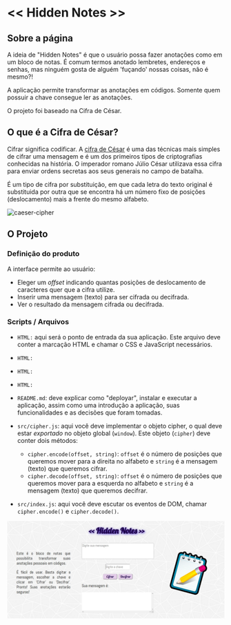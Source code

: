 # << Hidden Notes >>

## Sobre a página

A ideia de "Hidden Notes" é que o usuário possa fazer anotações como em um bloco de notas.
É comum termos anotado lembretes, endereços e senhas, mas ninguém gosta de alguém 'fuçando' nossas coisas, não é mesmo?!

A aplicação permite transformar as anotações em códigos. Somente quem possuir a chave consegue ler as anotações. 

O projeto foi baseado na Cifra de César.


## O que é a Cifra de César?

Cifrar significa codificar. A [cifra de
César](https://pt.wikipedia.org/wiki/Cifra_de_C%C3%A9sar) é uma das técnicas mais simples de cifrar uma mensagem e é um dos primeiros tipos de criptografias conhecidas na história. O imperador romano Júlio César
utilizava essa cifra para enviar ordens secretas aos seus generais no campo de batalha.

É um tipo de cifra por substituição, em que cada letra do texto original é substituida por outra que se encontra há um número fixo de posições (deslocamento) mais a frente do mesmo alfabeto.

![caeser-cipher](https://user-images.githubusercontent.com/11894994/60990999-07ffdb00-a320-11e9-87d0-b7c291bc4cd1.png)


## O Projeto

### Definição do produto

A interface permite ao usuário:

* Eleger um _offset_ indicando quantas posições de deslocamento de caracteres  quer que a cifra utilize.
* Inserir uma mensagem (texto) para ser cifrada ou decifrada.
* Ver o resultado da mensagem cifrada ou decifrada.

### Scripts / Arquivos

* `HTML:` aqui será o ponto de entrada da sua aplicação. Este arquivo
  deve conter a marcação HTML e chamar o CSS e JavaScript necessários.

* `HTML:`

* `HTML:`

* `HTML:`

* `README.md`: deve explicar como "deployar", instalar e executar a aplicação,
  assim como uma introdução a aplicação, suas funcionalidades e as decisões que
  foram tomadas.
* `src/cipher.js`: aqui você deve implementar o objeto cipher, o qual deve estar  _exportado_ no objeto global (`window`). Este objeto (`cipher`) deve conter
  dois métodos:
  - `cipher.encode(offset, string)`: `offset` é o número de posições que
      queremos mover para a direita no alfabeto e `string` é a mensagem (texto)
      que queremos cifrar.
  - `cipher.decode(offset, string)`: `offset` é o número de posições que queremos mover para a esquerda no alfabeto e `string` é a mensagem (texto)
      que queremos decifrar.
* `src/index.js`: aqui você deve escutar os eventos de DOM, chamar
  `cipher.encode()` e `cipher.decode()`.
 

![Tela inicial](src/Imagens/Tela-hidden-notes.jpg)